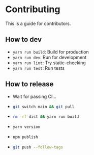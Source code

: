 # Contributing

This is a guide for contributors.

## How to dev

- `yarn run build`: Build for production
- `yarn run dev`: Run for development
- `yarn run lint`: Try static-checking
- `yarn run test`: Run tests

## How to release

- Wait for passing CI...
- ```bash
  git switch main && git pull
  ```
- ```bash
  rm -rf dist && yarn run build
  ```
- ```bash
  yarn version
  ```
- ```bash
  npm publish
  ```
- ```bash
  git push --follow-tags
  ```
